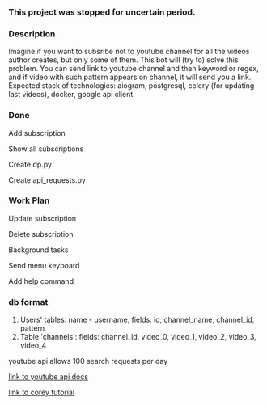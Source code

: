 ### This project was stopped for uncertain period.

### Description

Imagine if you want to subsribe not to youtube channel for all the videos author creates, but only some of them. This bot will (try to) solve this problem. You can send link to youtube channel and then keyword or regex, and if video with such pattern appears on channel, it will send you a link. Expected stack of technologies: aiogram, postgresql, celery (for updating last videos), docker, google api client.

### Done

Add subscription

Show all subscriptions

Create dp.py

Create api_requests.py

### Work Plan

Update subscription

Delete subscription

Background tasks

Send menu keyboard

Add help command

### db format

1. Users' tables: name - username, fields: id, channel_name, channel_id, pattern
2. Table 'channels': fields: channel_id, video_0, video_1, video_2, video_3, video_4

youtube api allows 100 search requests per day

[link to youtube api docs](https://developers.google.com/youtube/v3/docs/search/list)

[link to corey tutorial](https://www.youtube.com/watch?v=th5_9woFJmk)
